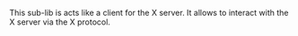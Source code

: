 This sub-lib is acts like a client for the X server. It allows to interact with the X server via the X protocol. 